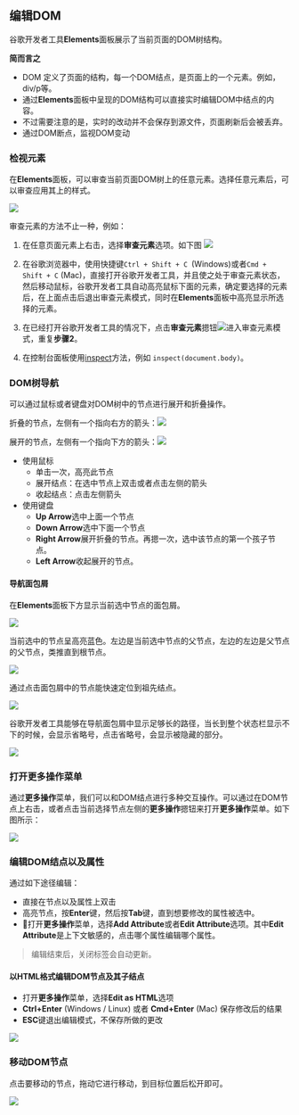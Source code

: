 ## 编辑DOM

谷歌开发者工具**Elements**面板展示了当前页面的DOM树结构。

**简而言之**

* DOM 定义了页面的结构，每一个DOM结点，是页面上的一个元素。例如，div/p等。
* 通过**Elements**面板中呈现的DOM结构可以直接实时编辑DOM中结点的内容。
* 不过需要注意的是，实时的改动并不会保存到源文件，页面刷新后会被丢弃。
* 通过DOM断点，监视DOM变动

### 检视元素
 
在**Elements**面板，可以审查当前页面DOM树上的任意元素。选择任意元素后，可以审查应用其上的样式。
 
 ![](http://p1.bqimg.com/582863/79e9c30fcf0663fb.gif)
 
审查元素的方法不止一种，例如：

1. 在任意页面元素上右击，选择**审查元素**选项。如下图
![](https://developers.google.cn/web/tools/chrome-devtools/inspect-styles/imgs/right-click-inspect.png)

2. 在谷歌浏览器中，使用快捷键`Ctrl + Shift + C `(Windows)或者`Cmd + Shift + C` (Mac)，直接打开谷歌开发者工具，并且使之处于审查元素状态，然后移动鼠标，谷歌开发者工具自动高亮鼠标下面的元素，确定要选择的元素后，在上面点击后退出审查元素模式，同时在**Elements**面板中高亮显示所选择的元素。

3. 在已经打开谷歌开发者工具的情况下，点击**审查元素**摁钮![](https://developers.google.cn/web/tools/chrome-devtools/inspect-styles/imgs/inspect-icon.png)进入审查元素模式，重复**步骤2**。

4. 在控制台面板使用[inspect](命令行.md)方法，例如 `inspect(document.body)`。

### DOM树导航

可以通过鼠标或者键盘对DOM树中的节点进行展开和折叠操作。

折叠的节点，左侧有一个指向右方的箭头：![](https://developers.google.cn/web/tools/chrome-devtools/inspect-styles/imgs/collapsed-node.png)

展开的节点，左侧有一个指向下方的箭头：![](https://developers.google.cn/web/tools/chrome-devtools/inspect-styles/imgs/expanded-node.png)

* 使用鼠标
   * 单击一次，高亮此节点
   * 展开结点：在选中节点上双击或者点击左侧的箭头
   * 收起结点：点击左侧箭头
* 使用键盘
   * **Up Arrow**选中上面一个节点
   * **Down Arrow**选中下面一个节点
   * **Right Arrow**展开折叠的节点。再摁一次，选中该节点的第一个孩子节点。
   * **Left Arrow**收起展开的节点。
   
#### 导航面包屑

在**Elements**面板下方显示当前选中节点的面包屑。

![](https://developers.google.cn/web/tools/chrome-devtools/inspect-styles/imgs/breadcrumb-body.png)

当前选中的节点呈高亮蓝色。左边是当前选中节点的父节点，左边的左边是父节点的父节点，类推直到根节点。

![](https://developers.google.cn/web/tools/chrome-devtools/inspect-styles/imgs/breadcrumb-footer.png)

通过点击面包屑中的节点能快速定位到祖先结点。

![](https://developers.google.cn/web/tools/chrome-devtools/inspect-styles/imgs/breadcrumb-trail.png)

谷歌开发者工具能够在导航面包屑中显示足够长的路径，当长到整个状态栏显示不下的时候，会显示省略号，点击省略号，会显示被隐藏的部分。

![](https://developers.google.cn/web/tools/chrome-devtools/inspect-styles/imgs/breadcrumb-ellipsis.png)

### 打开更多操作菜单

通过**更多操作**菜单，我们可以和DOM结点进行多种交互操作。可以通过在DOM节点上右击，或者点击当前选择节点左侧的**更多操作**摁钮来打开**更多操作**菜单。如下图所示：

![](https://developers.google.cn/web/tools/chrome-devtools/inspect-styles/imgs/more-actions-menu.png)


### 编辑DOM结点以及属性

通过如下途径编辑：

* 直接在节点以及属性上双击
* 高亮节点，按**Enter**键，然后按**Tab**键，直到想要修改的属性被选中。
* 打开**更多操作**菜单，选择**Add Attribute**或者**Edit Attribute**选项。其中**Edit Attribute**是上下文敏感的，点击哪个属性编辑哪个属性。

> 编辑结束后，关闭标签会自动更新。

#### 以HTML格式编辑DOM节点及其子结点

* 打开**更多操作**菜单，选择**Edit as HTML**选项
* **Ctrl+Enter** (Windows / Linux) 或者  **Cmd+Enter** (Mac) 保存修改后的结果
* **ESC**键退出编辑模式，不保存所做的更改

![](https://developers.google.cn/web/tools/chrome-devtools/inspect-styles/imgs/edit-as-html.png)

### 移动DOM节点

点击要移动的节点，拖动它进行移动，到目标位置后松开即可。

![](http://i1.piimg.com/582863/69cfc0cbf1860a32.gif)

